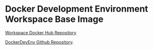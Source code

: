 # Docker Development Environment Workspace Base Image

[Workspace Docker Hub Repository](https://hub.docker.com/r/isiroca/workspace/)

[DockerDevEnv Github Repository](https://github.com/isiroca/dockerdevenv).
